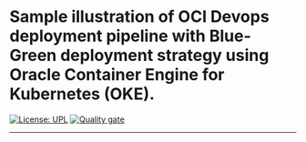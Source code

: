 # Sample illustration of OCI Devops deployment pipeline with Blue-Green deployment strategy using Oracle Container Engine for Kubernetes (OKE).

[![License: UPL](https://img.shields.io/badge/license-UPL-green)](https://img.shields.io/badge/license-UPL-green) [![Quality gate](https://sonarcloud.io/api/project_badges/quality_gate?project=python-oci-bluegreen-oke-app)](https://sonarcloud.io/dashboard?id=python-oci-bluegreen-oke-app)

------------
